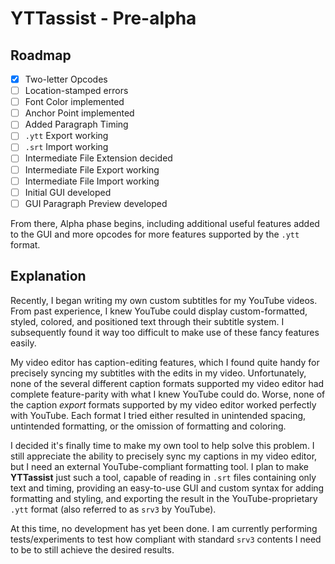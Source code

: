 # YTTassist - Pre-alpha

## Roadmap

- [x] Two-letter Opcodes
- [ ] Location-stamped errors
- [ ] Font Color implemented
- [ ] Anchor Point implemented
- [ ] Added Paragraph Timing
- [ ] `.ytt` Export working
- [ ] `.srt` Import working
- [ ] Intermediate File Extension decided
- [ ] Intermediate File Export working
- [ ] Intermediate File Import working
- [ ] Initial GUI developed
- [ ] GUI Paragraph Preview developed

From there, Alpha phase begins, including additional useful features added to the GUI and more opcodes for more features supported by the `.ytt` format.

## Explanation

Recently, I began writing my own custom subtitles for my YouTube videos. From past experience, I knew YouTube could display custom-formatted, styled, colored, and positioned text through their subtitle system. I subsequently found it way too difficult to make use of these fancy features easily.

My video editor has caption-editing features, which I found quite handy for precisely syncing my subtitles with the edits in my video. Unfortunately, none of the several different caption formats supported my video editor had complete feature-parity with what I knew YouTube could do. Worse, none of the caption *export* formats supported by my video editor worked perfectly with YouTube. Each format I tried either resulted in unintended spacing, untintended formatting, or the omission of formatting and coloring.

I decided it's finally time to make my own tool to help solve this problem. I still appreciate the ability to precisely sync my captions in my video editor, but I need an external YouTube-compliant formatting tool. I plan to make **YTTassist** just such a tool, capable of reading in `.srt` files containing only text and timing, providing an easy-to-use GUI and custom syntax for adding formatting and styling, and exporting the result in the YouTube-proprietary `.ytt` format (also referred to as `srv3` by YouTube).

At this time, no development has yet been done. I am currently performing tests/experiments to test how compliant with standard `srv3` contents I need to be to still achieve the desired results.